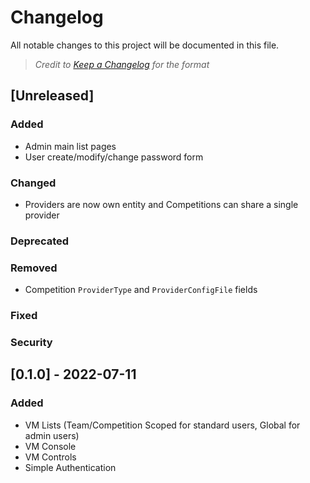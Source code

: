 # Changelog

All notable changes to this project will be documented in this file.

> _Credit to [Keep a Changelog](https://keepachangelog.com/en/1.0.0/) for the format_

## [Unreleased]

### Added

- Admin main list pages
- User create/modify/change password form

### Changed

- Providers are now own entity and Competitions can share a single provider

### Deprecated

### Removed

- Competition `ProviderType` and `ProviderConfigFile` fields

### Fixed

### Security

## [0.1.0] - 2022-07-11

### Added

- VM Lists (Team/Competition Scoped for standard users, Global for admin users)
- VM Console
- VM Controls
- Simple Authentication

